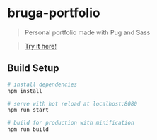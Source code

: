 # bruga-portfolio

> Personal portfolio made with Pug and Sass

> [Try it here!](https://brugarolas.github.io/)

## Build Setup

``` bash
# install dependencies
npm install

# serve with hot reload at localhost:8080
npm run start

# build for production with minification
npm run build
```
